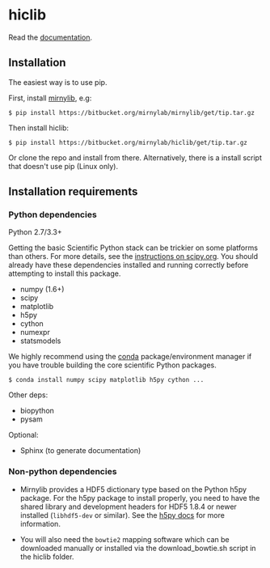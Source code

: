 hiclib
======
 
Read the [documentation](http://mirnylab.bitbucket.org/hiclib/index.html).

Installation
------------
The easiest way is to use pip.

First, install [mirnylib](https://bitbucket.org/mirnylab/mirnylib), e.g:

`$ pip install https://bitbucket.org/mirnylab/mirnylib/get/tip.tar.gz`

Then install hiclib:

`$ pip install https://bitbucket.org/mirnylab/hiclib/get/tip.tar.gz`

Or clone the repo and install from there. Alternatively, there is a install script that doesn't use pip (Linux only).

Installation requirements
-------------------------

### Python dependencies

Python 2.7/3.3+

Getting the basic Scientific Python stack can be trickier on some platforms than others. For more details, see the [instructions on scipy.org](http://www.scipy.org/install.html). You should already have these dependencies installed and running correctly before attempting to install this package.

- numpy (1.6+)
- scipy
- matplotlib
- h5py
- cython
- numexpr
- statsmodels

We highly recommend using the [conda](http://conda.pydata.org/miniconda.html) package/environment manager if you have trouble building the core scientific Python packages.

`$ conda install numpy scipy matplotlib h5py cython ...`

Other deps:

- biopython
- pysam

Optional:

- Sphinx (to generate documentation)

### Non-python dependencies

- Mirnylib provides a HDF5 dictionary type based on the Python h5py package. For the h5py package to install properly, you need to have the shared library and development headers for HDF5 1.8.4 or newer installed (`libhdf5-dev` or similar). See the [h5py docs](http://docs.h5py.org/en/latest/build.html) for more information.

- You will also need the `bowtie2` mapping software which can be downloaded manually or installed via the download_bowtie.sh script in the hiclib folder.